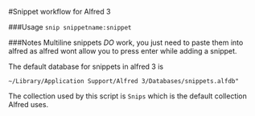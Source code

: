 #Snippet workflow for Alfred 3

###Usage
`snip snippetname:snippet`

###Notes
Multiline snippets *DO* work, you just need to paste them into alfred as alfred wont allow you to press enter while adding a snippet.

The default database for snippets in alfred 3 is

`~/Library/Application Support/Alfred 3/Databases/snippets.alfdb"`

The collection used by this script is `Snips` which is the default collection Alfred uses.
